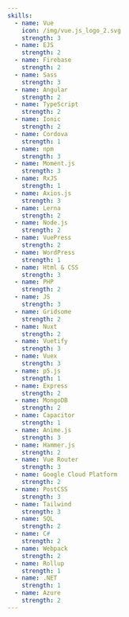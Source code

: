 ```yaml
---
skills:
  - name: Vue
    icon: /img/vue.js_logo_2.svg
    strength: 3
  - name: EJS
    strength: 2
  - name: Firebase
    strength: 2
  - name: Sass
    strength: 3
  - name: Angular
    strength: 2
  - name: TypeScript
    strength: 2
  - name: Ionic
    strength: 2
  - name: Cordova
    strength: 1
  - name: npm
    strength: 3
  - name: Moment.js
    strength: 3
  - name: RxJS
    strength: 1
  - name: Axios.js
    strength: 3
  - name: Lerna
    strength: 2
  - name: Node.js
    strength: 2
  - name: VuePress
    strength: 2
  - name: WordPress
    strength: 1
  - name: Html & CSS
    strength: 3
  - name: PHP
    strength: 2
  - name: JS
    strength: 3
  - name: Gridsome
    strength: 2
  - name: Nuxt
    strength: 2
  - name: Vuetify
    strength: 3
  - name: Vuex
    strength: 3
  - name: p5.js
    strength: 1
  - name: Express
    strength: 2
  - name: MongoDB
    strength: 2
  - name: Capacitor
    strength: 1
  - name: Anime.js
    strength: 3
  - name: Hammer.js
    strength: 2
  - name: Vue Router
    strength: 3
  - name: Google Cloud Platform
    strength: 2
  - name: PostCSS
    strength: 3
  - name: Tailwind
    strength: 3
  - name: SQL
    strength: 2
  - name: C#
    strength: 2
  - name: Webpack
    strength: 2
  - name: Rollup
    strength: 1
  - name: .NET
    strength: 1
  - name: Azure
    strength: 2
---
```

